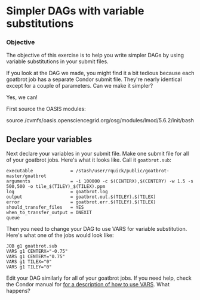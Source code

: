 # Simpler DAGs with variable substitutions

### Objective
The objective of this exercise is to help you write simpler DAGs by using variable substitutions in your submit files.

If you look at the DAG we made, you might find it a bit tedious because each goatbrot job has a separate Condor submit file. They're nearly identical except for a couple of parameters. Can we make it simpler?

Yes, we can!

First source the OASIS modules: 

source /cvmfs/oasis.opensciencegrid.org/osg/modules/lmod/5.6.2/init/bash

## Declare your variables
Next declare your variables in your submit file. Make one submit file for all of your goatbrot jobs. Here's what it looks like. Call it `goatbrot.sub`:

```
executable              = /stash/user/rquick/public/goatbrot-master/goatbrot
arguments               = -i 100000 -c $(CENTERX),$(CENTERY) -w 1.5 -s 500,500 -o tile_$(TILEY)_$(TILEX).ppm
log                     = goatbrot.log
output                  = goatbrot.out.$(TILEY).$(TILEX)
error                   = goatbrot.err.$(TILEY).$(TILEX)
should_transfer_files   = YES
when_to_transfer_output = ONEXIT
queue
```

Then you need to change your DAG to use VARS for variable substitution. Here's what one of the jobs would look like:

```
JOB g1 goatbrot.sub
VARS g1 CENTERX="-0.75"
VARS g1 CENTERY="0.75"
VARS g1 TILEX="0"
VARS g1 TILEY="0"
```

Edit your DAG similarly for all of your goatbrot jobs. If you need help, check the Condor manual for [for a description of how to use VARS](http://www.cs.wisc.edu/condor/manual/v7.6/2_10DAGMan_Applications.html#4635). What happens?
